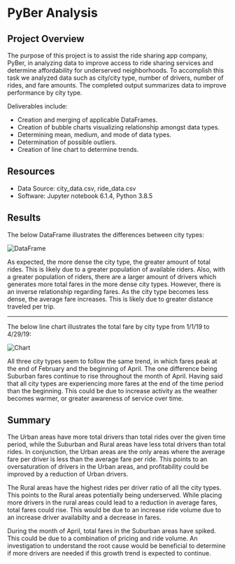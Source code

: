 # PyBer Analysis

## Project Overview
The purpose of this project is to assist the ride sharing app company, PyBer, in analyzing data to improve access to ride sharing services and determine affordability for underserved neighborhoods.  To accomplish this task we analyzed data such as city/city type, number of drivers, number of rides, and fare amounts.  The completed output summarizes data to improve performance by city type.

Deliverables include:
- Creation and merging of applicable DataFrames.
- Creation of bubble charts visualizing relationship amongst data types. 
- Determining mean, medium, and mode of data types.
- Determination of possible outliers.
- Creation of line chart to determine trends.  

## Resources
- Data Source: city_data.csv, ride_data.csv
- Software: Jupyter notebook 6.1.4, Python 3.8.5

## Results
The below DataFrame illustrates the differences between city types:

![DataFrame](https://user-images.githubusercontent.com/85590155/126083405-3f3dd7c5-5c11-43b3-b44e-91cfcca56474.PNG)

As expected, the more dense the city type, the greater amount of total rides.  This is likely due to a greater population of available riders.  Also, with a greater population of riders, there are a larger amount of drivers which generates more total fares in the more dense city types.  However, there is an inverse relationship regarding fares.  As the city type becomes less dense, the average fare increases.  This is likely due to greater distance traveled per trip.

----------

The below line chart illustrates the total fare by city type from 1/1/19 to 4/29/19:

![Chart](https://user-images.githubusercontent.com/85590155/126083652-3e371be7-082e-4104-94b2-74a26f026b6d.PNG)

All three city types seem to follow the same trend, in which fares peak at the end of February and the beginning of April.  The one difference being Suburban fares continue to rise throughout the month of April.  Having said that all city types are experiencing more fares at the end of the time period than the beginning.  This could be due to increase activity as the weather becomes warmer, or greater awareness of service over time.

## Summary
The Urban areas have more total drivers than total rides over the given time period, while the Suburban and Rural areas have less total drivers than total rides.  In conjunction, the Urban areas are the only areas where the average fare per driver is less than the average fare per ride.  This points to an oversaturation of drivers in the Urban areas, and profitability could be improved by a reduction of Urban drivers.

The Rural areas have the highest rides per driver ratio of all the city types.  This points to the Rural areas potentially being underserved.  While placing more drivers in the rural areas could lead to a reduction in average fares, total fares could rise.  This would be due to an increase ride volume due to an increase driver availabilty and a decrease in fares.

During the month of April, total fares in the Suburban areas have spiked.  This could be due to a combination of pricing and ride volume.  An investigation to understand the root cause would be beneficial to determine if more drivers are needed if this growth trend is expected to continue.
